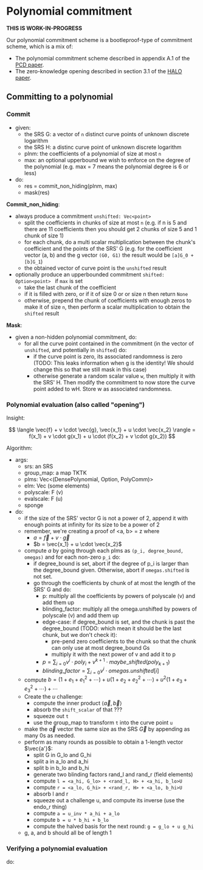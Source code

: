 # Polynomial commitment

**THIS IS WORK-IN-PROGRESS**

Our polynomial commitment scheme is a bootleproof-type of commitment scheme, which is a mix of:

* The polynomial commitment scheme described in appendix A.1 of the [PCD paper](https://eprint.iacr.org/2020/1618).
* The zero-knowledge opening described in section 3.1 of the [HALO paper](https://eprint.iacr.org/2019/1021).

$$
\newcommand{\z}{\mathfrak{z}}
$$

## Committing to a polynomial

### Commit

- given:
    - the SRS G: a vector of `n` distinct curve points of unknown discrete logarithm
    - the SRS H: a distinc curve point of unknown discrete logarithm
    - plnm: the coefficients of a polynomial of size at most `n`
    - max: an optional upperbound we wish to enforce on the degree of the polynomial (e.g. max = 7 means the polynomial degree is 6 or less)
- do:
    - res = commit_non_hiding(plnm, max)
    - mask(res)

**Commit_non_hiding**:

- always produce a commitment `unshifted: Vec<point>`
    - split the coefficients in chunks of size at most `n` (e.g. if n is 5 and there are 11 coefficients then you should get 2 chunks of size 5 and 1 chunk of size 1)
    - for each chunk, do a multi scalar multiplication between the chunk's coefficient and the points of the SRS' G (e.g. for the coefficient vector (a, b) and the g vector `(G0, G1)` the result would be `[a]G_0 + [b]G_1`)
    - the obtained vector of curve point is the `unshifted` result
- optionally produce an upperbounded commitment `shifted: Option<point> ` if `max` is set
    - take the last chunk of the coefficient
    - if it is filled with zero, or if it of size 0 or or size n then return `None`
    - otherwise, prepend the chunk of coefficients with enough zeros to make it of size `n`, then perform a scalar multiplication to obtain the `shifted` result

**Mask**:

- given a non-hidden polynomial commitment, do:
    - for all the curve point contained in the commitment (in the vector of `unshifted`, and potentially in `shifted`) do:
        - if the curve point is zero, its associated randomness is zero (TODO: This leaks information when g is the identity! We should change this so that we still mask in this case)
        - otherwise generate a random scalar value `w`, then multiply it with the SRS' H. Then modify the commitment to now store the curve point added to wH. Store w as associated randomness.

### Polynomial evaluation (also called "opening")

Insight:

$$
\langle \vec{f} + v \cdot \vec{g}, \vec{x_1} + u \cdot \vec{x_2} \rangle = f(x_1) + v \cdot g(x_1) + u \cdot (f(x_2) + v \cdot g(x_2))
$$

Algorithm:

- args:
    - srs: an SRS
    - group_map: a map TKTK
    - plms: Vec<(DensePolynomial, Option<usize>, PolyComm)>
    - elm: Vec<F> (some elements)
    - polyscale: F (v)
    - evalscale: F (u)
    - sponge
- do:
    - if the size of the SRS' vector G is not a power of 2, append it with enough points at infinity for its size to be a power of 2
    - remember, we're creating a proof of <a, b> = z where
        - $a = \vec{f} + v \cdot \vec{g}$
        - $b = \vec{x_1} + u \cdot \vec{x_2}$
    - compute $a$ by going through each plms as `(p_i, degree_bound, omegas)` and for each non-zero `p_i` do:
        - if degree_bound is set, abort if the degree of p_i is larger than the degree_bound given. Otherwise, abort if `omegas.shifted` is not set.
        - go through the coefficients by chunk of at most the length of the SRS' G and do:
            - p: multiply all the coefficients by powers of polyscale (v) and add them up
            - blinding_factor: multiply all the omega.unshifted by powers of polyscale (v) and add them up 
            - edge-case: if degree_bound is set, and the chunk is past the degree_bound (TODO: which mean it should be the last chunk, but we don't check it):
                - pre-pend zero coefficients to the chunk so that the chunk can only use at most degree_bound Gs
                - multiply it with the next power of v and add it to p
            - $p = \sum_{i=0} v^i \cdot poly_i + v^{k+1} \cdot maybe\_shifted(poly_{k+1})$
            - $blinding\_factor = \sum_{i=0} v^i \cdot omegas.unshifted[i]$
    - compute $b = (1 + e_1 + e_1^2 + \cdots) + u(1 + e_2 + e_2^2 + \cdots) + u^2(1 + e_3 + e_3^2 + \cdots) + \cdots$
    - Create the $u$ challenge:
        - compute the inner product $\langle \vec{a}, \vec{b} \rangle$
        - absorb the `shift_scalar` of that ???
        - squeeze out `t`
        - use the group_map to transform `t` into the curve point `u`
    - make the $\vec{a}$ vector the same size as the SRS $\vec{G}$ by appending as many 0s as needed.
    - perform as many rounds as possible to obtain a 1-length vector $\vec{a'}$:
        - split G in G_lo and G_hi
        - split a in a_lo and a_hi
        - split b in b_lo and b_hi
        - generate two blinding factors rand_l and rand_r (field elements)
        - compute `l = <a_hi, G_lo> + <rand_l, H> + <a_hi, b_lo>U`
        - compute `r = <a_lo, G_hi> + <rand_r, H> + <a_lo, b_hi>U`
        - absorb l and r
        - squeeze out a challenge u, and compute its inverse (use the endo_r thing)
        - compute `a = u_inv * a_hi + a_lo`
        - compute `b = u * b_hi + b_lo`
        - compute the halved basis for the next round: `g = g_lo + u g_hi`
    - g, a, and b should all be of length 1

### Verifying a polynomial evaluation

do:

